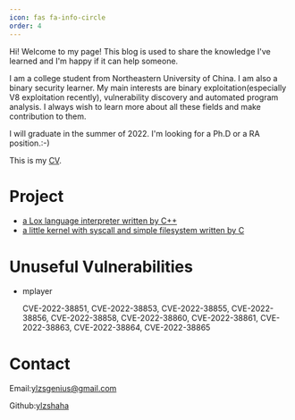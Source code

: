 ```yaml
---
icon: fas fa-info-circle
order: 4
---
```


Hi! Welcome to my page! This blog is used to share the knowledge I've learned and I'm happy if it can help someone.

I am a college student from Northeastern University of China. I am also a binary security learner. My main interests are binary exploitation(especially V8 exploitation recently), vulnerability discovery and automated program analysis. I always wish to learn more about all these fields and make contribution to them. 

I will graduate in the summer of 2022. I'm looking for a Ph.D or a RA position.:-)

This is my [CV](/assets/CV.pdf).

# Project

- [a Lox language interpreter written by C++](https://github.com/ylzshaha/Lox-with-cpp)
- [a little kernel with syscall and simple filesystem written by C](https://github.com/ylzshaha/little-kernel)

# Unuseful Vulnerabilities
- mplayer


    CVE-2022-38851, CVE-2022-38853, CVE-2022-38855, CVE-2022-38856, CVE-2022-38858, CVE-2022-38860, CVE-2022-38861, CVE-2022-38863, CVE-2022-38864, CVE-2022-38865 

# Contact

Email:ylzsgenius@gmail.com

Github:[ylzshaha](https://github.com/ylzshaha)



